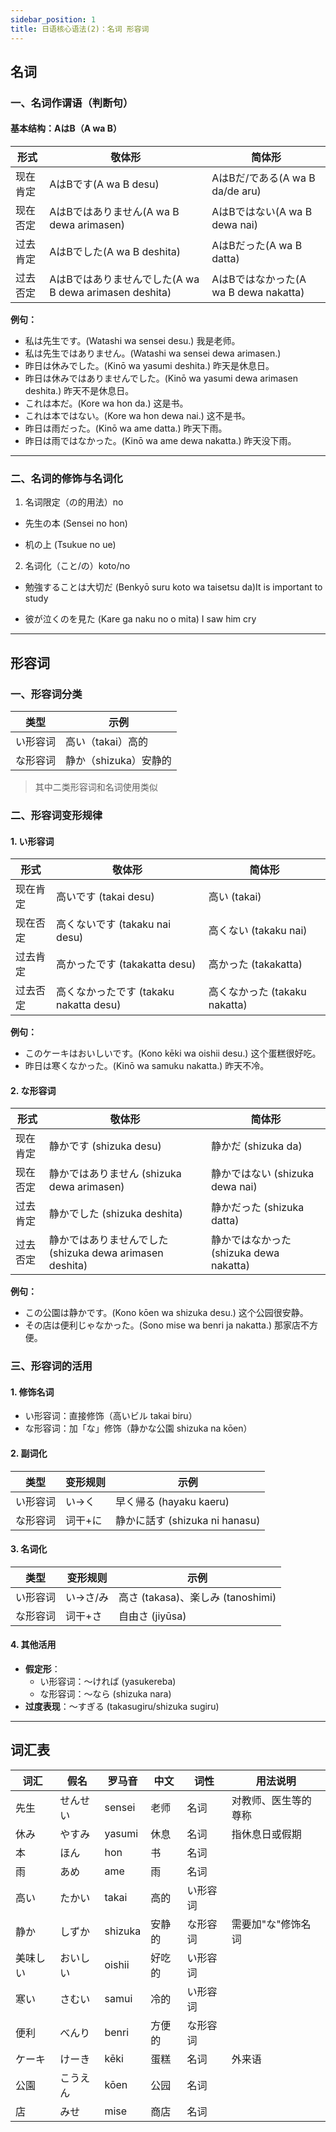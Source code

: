 ```yaml
---
sidebar_position: 1
title: 日语核心语法(2)：名词 形容词
---
```


## **名词**

### **一、名词作谓语（判断句）**
#### **基本结构：AはB（A wa B）**

| 形式       | 敬体形                 | 简体形               |
|------------|------------------------|----------------------|
| 现在肯定   | AはBです(A wa B desu) | AはBだ/である(A wa B da/de aru)        |
| 现在否定   | AはBではありません(A wa B dewa arimasen) |  AはBではない(A wa B dewa nai)  |
| 过去肯定   | AはBでした(A wa B deshita) | AはBだった(A wa B datta)  |
| 过去否定   | AはBではありませんでした(A wa B dewa arimasen deshita)  | AはBではなかった(A wa B dewa nakatta) |

**例句：**
- 私は先生です。(Watashi wa sensei desu.) 我是老师。
- 私は先生ではありません。(Watashi wa sensei dewa arimasen.) 
- 昨日は休みでした。(Kinō wa yasumi deshita.) 昨天是休息日。
- 昨日は休みではありませんでした。(Kinō wa yasumi dewa arimasen deshita.) 昨天不是休息日。
- これは本だ。(Kore wa hon da.) 这是书。
- これは本ではない。(Kore wa hon dewa nai.) 这不是书。
- 昨日は雨だった。(Kinō wa ame datta.) 昨天下雨。
- 昨日は雨ではなかった。(Kinō wa ame dewa nakatta.) 昨天没下雨。

---
### **二、名词的修饰与名词化**

1. 名词限定（の的用法）no
- 先生の本 (Sensei no hon)

- 机の上 (Tsukue no ue)

2. 名词化（こと/の）koto/no
- 勉強することは大切だ (Benkyō suru koto wa taisetsu da)It is important to study

- 彼が泣くのを見た (Kare ga naku no o mita) I saw him cry
---

## **形容词**

### **一、形容词分类**
| 类型       | 示例                     |
|------------|--------------------------|
| い形容词   | 高い（takai）高的        |
| な形容词   | 静か（shizuka）安静的    |

>其中二类形容词和名词使用类似

### **二、形容词变形规律**
#### **1. い形容词**
| 形式       | 敬体形                 | 简体形               |
|------------|------------------------|----------------------|
| 现在肯定   | 高いです (takai desu)  | 高い (takai)        |
| 现在否定   | 高くないです (takaku nai desu)  | 高くない (takaku nai) |
| 过去肯定   | 高かったです (takakatta desu) | 高かった (takakatta) |
| 过去否定   | 高くなかったです (takaku nakatta desu) | 高くなかった (takaku nakatta) |

**例句：**
- このケーキはおいしいです。(Kono kēki wa oishii desu.) 这个蛋糕很好吃。
- 昨日は寒くなかった。(Kinō wa samuku nakatta.) 昨天不冷。

#### **2. な形容词**
| 形式       | 敬体形                 | 简体形               |
|------------|------------------------|----------------------|
| 现在肯定   | 静かです (shizuka desu) | 静かだ (shizuka da) |
| 现在否定   | 静かではありません (shizuka dewa arimasen) | 静かではない (shizuka dewa nai) |
| 过去肯定   | 静かでした (shizuka deshita) | 静かだった (shizuka datta) |
| 过去否定   | 静かではありませんでした (shizuka dewa arimasen deshita) | 静かではなかった (shizuka dewa nakatta) |

**例句：**
- この公園は静かです。(Kono kōen wa shizuka desu.) 这个公园很安静。
- その店は便利じゃなかった。(Sono mise wa benri ja nakatta.) 那家店不方便。

### **三、形容词的活用**
#### **1. 修饰名词**
- い形容词：直接修饰（高いビル takai biru）
- な形容词：加「な」修饰（静かな公園 shizuka na kōen）

#### **2. 副词化**
| 类型       | 变形规则       | 示例                 |
|------------|----------------|----------------------|
| い形容词   | い→く          | 早く帰る (hayaku kaeru) |
| な形容词   | 词干+に        | 静かに話す (shizuka ni hanasu) |

#### **3. 名词化**
| 类型       | 变形规则       | 示例                 |
|------------|----------------|----------------------|
| い形容词   | い→さ/み       | 高さ (takasa)、楽しみ (tanoshimi) |
| な形容词   | 词干+さ        | 自由さ (jiyūsa)     |

#### **4. 其他活用**
- **假定形**：
  - い形容词：～ければ (yasukereba)
  - な形容词：～なら (shizuka nara)
- **过度表现**：～すぎる (takasugiru/shizuka sugiru)

---

## **词汇表**

| 词汇       | 假名       | 罗马音        | 中文       | 词性     | 用法说明                     |
|------------|------------|---------------|------------|----------|------------------------------|
| 先生       | せんせい   | sensei        | 老师       | 名词     | 对教师、医生等的尊称         |
| 休み       | やすみ     | yasumi        | 休息       | 名词     | 指休息日或假期               |
| 本         | ほん       | hon           | 书         | 名词     |                              |
| 雨         | あめ       | ame           | 雨         | 名词     |                              |
| 高い       | たかい     | takai         | 高的       | い形容词 |                              |
| 静か       | しずか     | shizuka       | 安静的     | な形容词 | 需要加"な"修饰名词           |
| 美味しい   | おいしい   | oishii        | 好吃的     | い形容词 |                              |
| 寒い       | さむい     | samui         | 冷的       | い形容词 |                              |
| 便利       | べんり     | benri         | 方便的     | な形容词 |                              |
| ケーキ     | けーき     | kēki          | 蛋糕       | 名词     | 外来语                       |
| 公園       | こうえん   | kōen          | 公园       | 名词     |                              |
| 店         | みせ       | mise          | 商店       | 名词     |                              |


